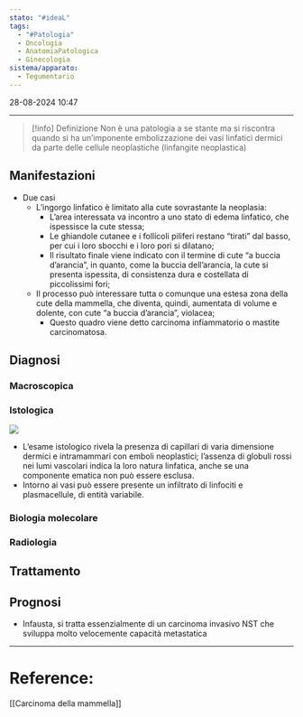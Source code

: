 ```yaml
---
stato: "#ideaL"
tags:
  - "#Patologia"
  - Oncologia
  - AnatomiaPatologica
  - Ginecologia
sistema/apparato:
  - Tegumentario
---
```

28-08-2024 10:47

--- 

>[!info] Definizione
> Non è una patologia a se stante ma si riscontra quando si ha un’imponente embolizzazione dei vasi linfatici dermici da parte delle cellule neoplastiche (linfangite neoplastica)


## Manifestazioni
- Due casi
	- L’ingorgo linfatico è limitato alla cute sovrastante la neoplasia: 
		- L’area interessata va incontro a uno stato di edema linfatico, che ispessisce la cute stessa; 
		- Le ghiandole cutanee e i follicoli piliferi restano “tirati” dal basso, per cui i loro sbocchi e i loro pori si dilatano;
		- Il risultato finale viene indicato con il termine di cute “a buccia d’arancia”, in quanto, come la buccia dell’arancia, la cute si presenta ispessita, di consistenza dura e costellata di piccolissimi fori;
	- Il processo può interessare tutta o comunque una estesa zona della cute della mammella, che diventa, quindi, aumentata di volume e dolente, con cute “a buccia d’arancia”, violacea;
		- Questo quadro viene detto carcinoma infiammatorio o mastite carcinomatosa. 

## Diagnosi
### Macroscopica
### Istologica
![](https://www.pathologyoutlines.com/imgau/breastmalignantinflamcarLi01new.jpg)
- L’esame istologico rivela la presenza di capillari di varia dimensione dermici e intramammari con emboli neoplastici; l’assenza di globuli rossi nei lumi vascolari indica la loro natura linfatica, anche se una componente ematica non può essere esclusa.
- Intorno ai vasi può essere presente un infiltrato di linfociti e plasmacellule, di entità variabile.
### Biologia molecolare
### Radiologia
## Trattamento

## Prognosi
- Infausta, si tratta essenzialmente di un carcinoma invasivo NST che sviluppa molto velocemente capacità metastatica




--- 
# Reference:
[[Carcinoma della mammella]]